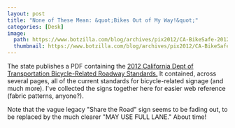 ```yaml
---
layout: post
title: "None of These Mean: &quot;Bikes Out of My Way!&quot;"
categories: [Desk]
image:
  path: https://www.botzilla.com/blog/archives/pix2012/CA-BikeSafe-2012-15-botz.jpg
  thumbnail: https://www.botzilla.com/blog/archives/pix2012/CA-BikeSafe-2012-15-med.jpg
---
```

The state publishes a PDF containing the <a href="http://www.dot.ca.gov/hq/traffops/signtech/mutcdsupp/pdf/camutcd2012/Part9.pdf">2012 California Dept of Transportation Bicycle-Related Roadway Standards.</a> It contained, across several pages, all of the current standards for bicycle-related signage (and much more). I've collected the signs together here for easier web reference (fabric patterns, anyone?).

Note that the vague legacy "Share the Road" sign seems to be fading out, to be replaced by the much clearer "MAY USE FULL LANE." About time!
